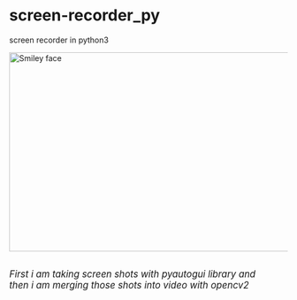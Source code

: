 # screen-recorder_py
screen recorder in python3


 <img src="https://github.com/addddd123/screen-recorder-py/blob/master/ezgif.com-video-to-gif.gif" alt="Smiley face" height="360" width="720"> 
<br>
<br>
<p><i><big>First i am taking screen shots with pyautogui library and <br>then i am merging those shots into video with opencv2</big></i><p>
